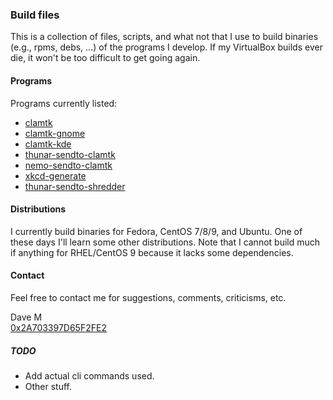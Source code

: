 ### Build files  
  
This is a collection of files, scripts, and what not that I use to build binaries (e.g., rpms, debs, ...) of the programs I develop.  If my VirtualBox builds ever die, it won't be too difficult to get going again. 
   
#### Programs

Programs currently listed:  

* [clamtk](https://github.com/dave-theunsub/clamtk)
* [clamtk-gnome](https://github.com/dave-theunsub/clamtk-gnome)
* [clamtk-kde](https://github.com/dave-theunsub/clamtk-kde)
* [thunar-sendto-clamtk](https://github.com/dave-theunsub/thunar-sendto-clamtk)
* [nemo-sendto-clamtk](https://github.com/dave-theunsub/nemo-sendto-clamtk)
* [xkcd-generate](https://github.com/dave-theunsub/xkcd-generate)
* [thunar-sendto-shredder](https://github.com/dave-theunsub/thunar-sendto-shredder)
  
#### Distributions  
  
I currently build binaries for Fedora, CentOS 7/8/9, and Ubuntu.  One of these days I'll learn some other distributions. Note that I cannot build much if anything for RHEL/CentOS 9 because it lacks some dependencies.

#### Contact

Feel free to contact me for suggestions, comments, criticisms, etc.

Dave M  
[0x2A703397D65F2FE2](https://keys.openpgp.org/vks/v1/by-fingerprint/FA2B7739CC4C2514F2E58D1A2A703397D65F2FE2)  

##### TODO  
  
* Add actual cli commands used.
* Other stuff.
